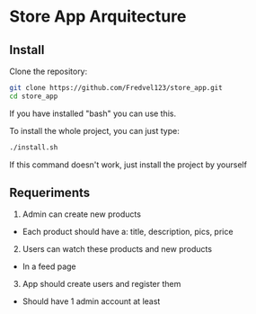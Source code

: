 # Store App Arquitecture

## Install

Clone the repository:

```bash
git clone https://github.com/Fredvel123/store_app.git
cd store_app
```

If you have installed "bash" you can use this.

To install the whole project, you can just type:

```bash
./install.sh
```

If this command doesn't work, just install the project by yourself

## Requeriments

1. Admin can create new products

-   Each product should have a: title, description, pics, price

2. Users can watch these products and new products

-   In a feed page

3. App should create users and register them

-   Should have 1 admin account at least
